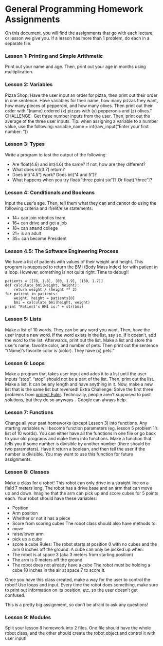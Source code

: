 # General Programming Homework Assignments

On this document, you will find the assignments that go with each lecture, or lesson we give you. If a lesson has more than 1 problem, do each in a separate file.

### Lesson 1: Printing and Simple Arithmetic
Print out your name and age. Then, print out your age in months using multiplication.

### Lesson 2: Variables
Pizza Shop: Have the user input an order for pizza, then print out their order in one sentence. Have variables for their name, how many pizzas they want, how many pieces of pepperoni, and how many olives. Then print out their order with “(name) ordered (x) pizzas with (y) pepperonis and (z) olives.”
CHALLENGE- Get three number inputs from the user. Then, print out the average of the three user inputs. 
Tip: when assigning a variable to a number value, use the following:
    variable_name = int(raw_input(“Enter your first number: ”))

### Lesson 3: Types
Write a program to test the output of the following:
 * Are float(4.6) and int(4.6) the same? If not, how are they different?
 * What does int(3.7) return?
 * Does int(“4.5”) work? Does int(“4 and 5”)?
 * What happens when you try float(“three point six”)? Or float(“three”)?

### Lesson 4: Conditionals and Booleans
Input the user’s age. Then, tell them what they can and cannot do using the following criteria and if/elif/else statements:
 * 14+ can join robotics team
 * 16+ can drive and get a job
 * 18+ can attend college
 * 21+ is an adult
 * 35+ can become President

### Lesson 4.5: The Software Engineering Process
We have a list of patients with values of their weight and height. This program is supposed to return the BMI (Body Mass Index) for with patient in a loop. However, something is not quite right. Time to debug!!

    patients = [[70, 1.8], [80, 1.9], [150, 1.7]]
    def calculate_bmi(weight, height):
        return weight / (height ** 2)
    for patient in patients:
        weight, height = patients[0]
        bmi = calculate_bmi(height, weight)
    print "Patient's BMI is:" + str(bmi)

### Lesson 5: Lists
Make a list of 10 words. They can be any word you want. Then, have the user input a new word. If the word exists in the list, say so. If it doesn’t, add the word to the list. Afterwards, print out the list.
Make a list and store the user’s name, favorite color, and number of pets. Then print out the sentence “(Name)’s favorite color is (color). They have (x) pets.”

### Lesson 6: Loops
Make a program that takes user input and adds it to a list until the user inputs “stop”. “stop” should not be a part of the list. Then, print out the list.
Make a list. It can be any length and have anything in it. Now, make a new list that is the same list but reversed! 
Extra Challenge: Solve the first three problems from [project Euler](https://projecteuler.net/archives). Technically, people aren’t supposed to post solutions, but they do so anyways - Google can always help.

### Lesson 7: Functions
Change all your past homeworks (except Lesson 3) into functions. Any starting variables will become function parameters (eg. lesson 5 problem 1’s list of 10 words). You can either have all the functions in one file or go back to your old programs and make them into functions.
Make a function that tells you if some number is divisible by another number (there should be two parameters). Have it return a boolean, and then tell the user if the number is divisible. You may want to use this function for future assignments.

### Lesson 8: Classes
Make a class for a robot! This robot can only drive in a straight line on a field 7 meters long. The robot has a drive base and an arm that can move up and down. Imagine that the arm can pick up and score cubes for 5 points each. Your robot should have these variables:
 * Position
 * Arm position
 * Whether or not it has a piece
 * Score from scoring cubes
The robot class should also have methods to:
 * move
 * raise/lower arm
 * pick up a cube
 * score a cube
Rules:
The robot starts at position 0 with no cubes and the arm 0 inches off the ground.
A cube can only be picked up when:
 * The robot is at space 3 (aka 3 meters from starting position)
 * The arm is 0 meters off the ground
 * The robot does not already have a cube
The robot must be holding a cube 10 inches in the air at space 7 to score it.

Once you have this class created, make a way for the user to control the robot! Use loops and input. Every time the robot does something, make sure to print out information on its position, etc. so the user doesn’t get confused.

This is a pretty big assignment, so don’t be afraid to ask any questions!

### Lesson 9: Modules
Split your lesson 8 homework into 2 files. One file should have the whole robot class, and the other should create the robot object and control it with user input!
